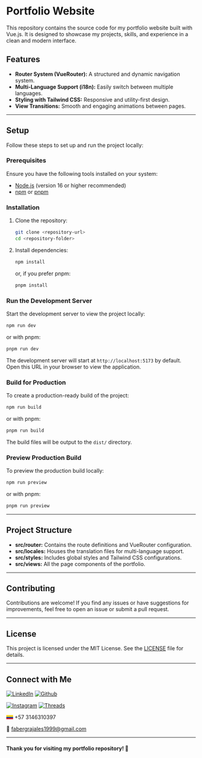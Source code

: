 # Portfolio Website

This repository contains the source code for my portfolio website built with Vue.js. It is designed to showcase my projects, skills, and experience in a clean and modern interface.

## Features

- **Router System (VueRouter):** A structured and dynamic navigation system.
- **Multi-Language Support (i18n):** Easily switch between multiple languages.
- **Styling with Tailwind CSS:** Responsive and utility-first design.
- **View Transitions:** Smooth and engaging animations between pages.

---

## Setup

Follow these steps to set up and run the project locally:

### Prerequisites

Ensure you have the following tools installed on your system:

- [Node.js](https://nodejs.org/) (version 16 or higher recommended)
- [npm](https://www.npmjs.com/) or [pnpm](https://pnpm.io/)

### Installation

1. Clone the repository:

   ```bash
   git clone <repository-url>
   cd <repository-folder>
   ```

2. Install dependencies:

   ```bash
   npm install
   ```

   or, if you prefer pnpm:

   ```bash
   pnpm install
   ```

### Run the Development Server

Start the development server to view the project locally:

```bash
npm run dev
```

or with pnpm:

```bash
pnpm run dev
```

The development server will start at `http://localhost:5173` by default. Open this URL in your browser to view the application.

### Build for Production

To create a production-ready build of the project:

```bash
npm run build
```

or with pnpm:

```bash
pnpm run build
```

The build files will be output to the `dist/` directory.

### Preview Production Build

To preview the production build locally:

```bash
npm run preview
```

or with pnpm:

```bash
pnpm run preview
```

---

## Project Structure

- **src/router:** Contains the route definitions and VueRouter configuration.
- **src/locales:** Houses the translation files for multi-language support.
- **src/styles:** Includes global styles and Tailwind CSS configurations.
- **src/views:** All the page components of the portfolio.

---

## Contributing

Contributions are welcome! If you find any issues or have suggestions for improvements, feel free to open an issue or submit a pull request.

---

## License

This project is licensed under the MIT License. See the [LICENSE](LICENSE) file for details.

---

## Connect with Me

[![LinkedIn](https://img.shields.io/badge/LinkedIn-blue)](https://www.linkedin.com/in/faber-grajales-hincapié-3919b6198/)
[![Github](https://img.shields.io/badge/Github-black?logo=github)](https://github.com/faber1999)

[![Instagram](https://img.shields.io/badge/Instagram-fd0a83?logo=instagram)](https://www.instagram.com/faber.grajales/)
[![Threads](https://img.shields.io/badge/Threads-gray?logo=threads)](https://www.threads.net/@faber.grajales)

<img src='./public/flags/CO.png?raw=true' width='18' height='11'> +57 3146310397

📨 fabergrajales1999@gmail.com

---

#### Thank you for visiting my portfolio repository! 🚀

